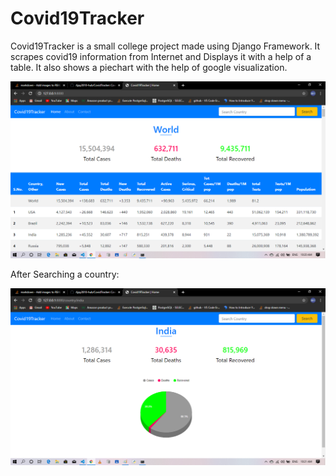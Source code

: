 # Covid19Tracker
Covid19Tracker is a small college project made using Django Framework. It scrapes covid19 information from Internet and Displays it with a help of a table. It also shows a piechart with the help of google visualization.

![Broken Image](https://raw.githubusercontent.com/Ajay2810-hub/Covid19Tracker/master/static/images/info.png?token=AM6IWWTJFSHT7AWY2GE5ISC7DRISI)

After Searching a country:

![Broken Image](https://raw.githubusercontent.com/Ajay2810-hub/Covid19Tracker/master/static/images/info1.png?token=AM6IWWTJFSHT7AWY2GE5ISC7DRISI)
